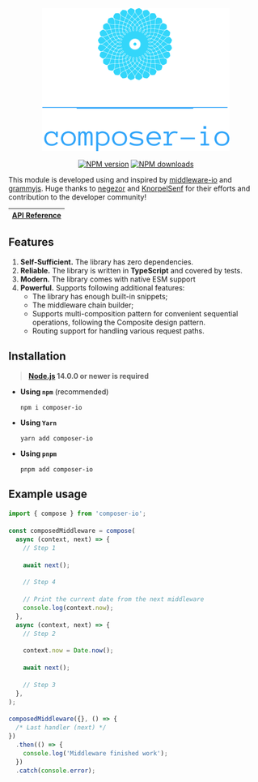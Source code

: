 <p align="center"><img src="https://raw.githubusercontent.com/Frodi1998/composer-io/master/logo.svg?sanitize=true"></p>
<p align="center">
<a href="https://www.npmjs.com/package/composer-io"><img src="https://img.shields.io/npm/v/composer-io.svg?style=flat-square" alt="NPM version"></a>
<a href="https://www.npmjs.com/package/composer-io"><img src="https://img.shields.io/npm/dt/composer-io.svg?style=flat-square" alt="NPM downloads"></a>

</p>

This module is developed using and inspired by [middleware-io](https://github.com/negezor/middleware-io) and [grammyjs](https://github.com/grammyjs/grammy). Huge thanks to [negezor](https://github.com/negezor) and [KnorpelSenf](https://github.com/KnorpelSenf) for their efforts and contribution to the developer community!

| [API Reference](https://tsdocs.dev/docs/composer-io/latest/index.html) |
| ---------------------------------------------------------------------- |

<!-- | 📖 [Documentation](docs/) |
|---------------------------| -->

## Features

1. **Self-Sufficient.** The library has zero dependencies.
2. **Reliable.** The library is written in **TypeScript** and covered by tests.
3. **Modern.** The library comes with native ESM support
4. **Powerful.** Supports following additional features:
   - The library has enough built-in snippets;
   - The middleware chain builder;
   - Supports multi-composition pattern for convenient sequential operations, following the Composite design pattern.
   - Routing support for handling various request paths.

## Installation

> **[Node.js](https://nodejs.org/) 14.0.0 or newer is required**

- **Using `npm`** (recommended)
  ```shell
  npm i composer-io
  ```
- **Using `Yarn`**
  ```shell
  yarn add composer-io
  ```
- **Using `pnpm`**
  ```shell
  pnpm add composer-io
  ```

## Example usage

```js
import { compose } from 'composer-io';

const composedMiddleware = compose(
  async (context, next) => {
    // Step 1

    await next();

    // Step 4

    // Print the current date from the next middleware
    console.log(context.now);
  },
  async (context, next) => {
    // Step 2

    context.now = Date.now();

    await next();

    // Step 3
  },
);

composedMiddleware({}, () => {
  /* Last handler (next) */
})
  .then(() => {
    console.log('Middleware finished work');
  })
  .catch(console.error);
```
